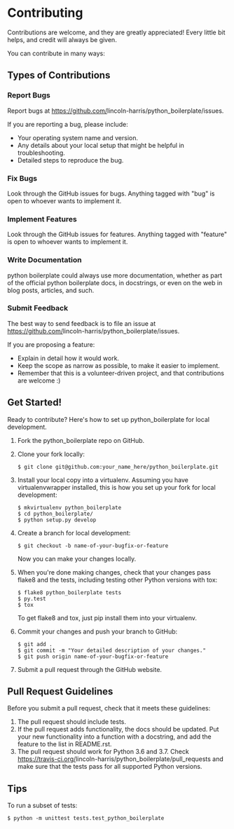 Contributing
============

Contributions are welcome, and they are greatly appreciated! Every little bit helps, and credit will always be given.

You can contribute in many ways:

Types of Contributions
----------------------

### Report Bugs

Report bugs at <https://github.com/>lincoln-harris/python_boilerplate/issues.

If you are reporting a bug, please include:

-   Your operating system name and version.
-   Any details about your local setup that might be helpful in troubleshooting.
-   Detailed steps to reproduce the bug.

### Fix Bugs

Look through the GitHub issues for bugs. Anything tagged with "bug" is open to whoever wants to implement it.

### Implement Features

Look through the GitHub issues for features. Anything tagged with "feature" is open to whoever wants to implement it.

### Write Documentation

python boilerplate could always use more documentation, whether as
part of the official python boilerplate docs, in docstrings, or
even on the web in blog posts, articles, and such.

### Submit Feedback

The best way to send feedback is to file an issue at <https://github.com/>lincoln-harris/python_boilerplate/issues.

If you are proposing a feature:

-   Explain in detail how it would work.
-   Keep the scope as narrow as possible, to make it easier to implement.
-   Remember that this is a volunteer-driven project, and that contributions are welcome :)

Get Started!
------------

Ready to contribute? Here's how to set up python_boilerplate for
local development.

1.  Fork the python_boilerplate repo on GitHub.
2.  Clone your fork locally:

        $ git clone git@github.com:your_name_here/python_boilerplate.git

3.  Install your local copy into a virtualenv. Assuming you have virtualenvwrapper installed, this is how you set up your fork for local development:

        $ mkvirtualenv python_boilerplate
        $ cd python_boilerplate/
        $ python setup.py develop

4.  Create a branch for local development:

        $ git checkout -b name-of-your-bugfix-or-feature

    Now you can make your changes locally.

5.  When you're done making changes, check that your changes pass flake8 and the tests, including testing other Python versions with tox:

        $ flake8 python_boilerplate tests
        $ py.test
        $ tox

    To get flake8 and tox, just pip install them into your virtualenv.

6.  Commit your changes and push your branch to GitHub:

        $ git add .
        $ git commit -m "Your detailed description of your changes."
        $ git push origin name-of-your-bugfix-or-feature

7.  Submit a pull request through the GitHub website.

Pull Request Guidelines
-----------------------

Before you submit a pull request, check that it meets these guidelines:

1.  The pull request should include tests.
2.  If the pull request adds functionality, the docs should be updated. Put your new functionality into a function with a docstring, and add the feature to the list in README.rst.
3.  The pull request should work for Python 3.6 and 3.7. Check
    <https://travis-ci.org/>lincoln-harris/python_boilerplate/pull\_requests and make sure that the tests pass
    for all supported Python versions.

Tips
----

To run a subset of tests:

    $ python -m unittest tests.test_python_boilerplate
